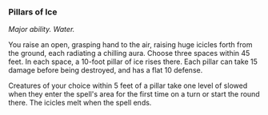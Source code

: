 ### Pillars of Ice

_Major ability. Water._

You raise an open, grasping hand to the air, raising huge icicles forth from the ground, each radiating a chilling aura. Choose three spaces within 45 feet. In each space, a 10-foot pillar of ice rises there. Each pillar can take 15 damage before being destroyed, and has a flat 10 defense.

Creatures of your choice within 5 feet of a pillar take one level of slowed when they enter the spell's area for the first time on a turn or start the round there. The icicles melt when the spell ends.
